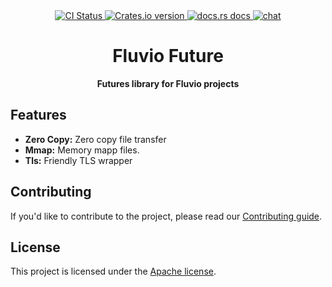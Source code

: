 <div align="center">
   <!-- CI status -->
  <a href="https://github.com/infinyon/future-aio/actions">
    <img src="https://github.com/infinyon/future-aio/workflows/CI/badge.svg"
      alt="CI Status" />
  </a>
  <a href="https://crates.io/crates/fluvio-future">
    <img src="https://img.shields.io/crates/v/fluvio-future.svg?style=flat-square"
    alt="Crates.io version" />
  </a>
  <!-- docs.rs docs -->
  <a href="https://docs.rs/fluvio-future">
    <img src="https://img.shields.io/badge/docs-latest-blue.svg?style=flat-square"
      alt="docs.rs docs" />
  </a>
  <a href="https://discord.gg/V5MhmEq">
    <img src="https://img.shields.io/discord/695712741381636168.svg?logo=discord&style=flat-square"
      alt="chat" />
  </a>
</div>


<h1 align="center">Fluvio Future</h1>
<div align="center">
 <strong>
   Futures library for Fluvio projects
 </strong>
</div>

## Features

- __Zero Copy:__ Zero copy file transfer
- __Mmap:__ Memory mapp files.
- __Tls:__ Friendly TLS wrapper

## Contributing

If you'd like to contribute to the project, please read our [Contributing guide](CONTRIBUTING.md).

## License

This project is licensed under the [Apache license](LICENSE).
 